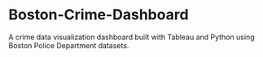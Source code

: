 # Boston-Crime-Dashboard
A crime data visualization dashboard built with Tableau and Python using Boston Police Department datasets.
